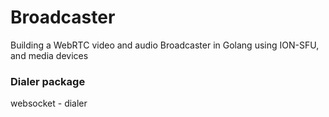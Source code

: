 # Broadcaster
Building a WebRTC video and audio Broadcaster in Golang using ION-SFU, and media devices

### Dialer package
websocket - dialer
